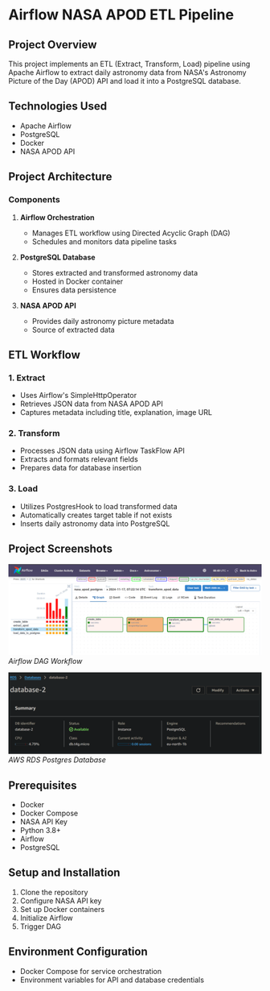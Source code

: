 # Airflow NASA APOD ETL Pipeline

## Project Overview

This project implements an ETL (Extract, Transform, Load) pipeline using Apache Airflow to extract daily astronomy data from NASA's Astronomy Picture of the Day (APOD) API and load it into a PostgreSQL database.

## Technologies Used

- Apache Airflow
- PostgreSQL
- Docker
- NASA APOD API

## Project Architecture

### Components

1. **Airflow Orchestration**
   - Manages ETL workflow using Directed Acyclic Graph (DAG)
   - Schedules and monitors data pipeline tasks

2. **PostgreSQL Database**
   - Stores extracted and transformed astronomy data
   - Hosted in Docker container
   - Ensures data persistence

3. **NASA APOD API**
   - Provides daily astronomy picture metadata
   - Source of extracted data

## ETL Workflow

### 1. Extract
- Uses Airflow's SimpleHttpOperator
- Retrieves JSON data from NASA APOD API
- Captures metadata including title, explanation, image URL

### 2. Transform
- Processes JSON data using Airflow TaskFlow API
- Extracts and formats relevant fields
- Prepares data for database insertion

### 3. Load
- Utilizes PostgresHook to load transformed data
- Automatically creates target table if not exists
- Inserts daily astronomy data into PostgreSQL

## Project Screenshots

![Airflow DAG](./Screenshots/abc.png)
*Airflow DAG Workflow*

![AWS RDS Postgres](./Screenshots/def.png)
*AWS RDS Postgres Database*

## Prerequisites

- Docker
- Docker Compose
- NASA API Key
- Python 3.8+
- Airflow
- PostgreSQL

## Setup and Installation

1. Clone the repository
2. Configure NASA API key
3. Set up Docker containers
4. Initialize Airflow
5. Trigger DAG

## Environment Configuration

- Docker Compose for service orchestration
- Environment variables for API and database credentials
